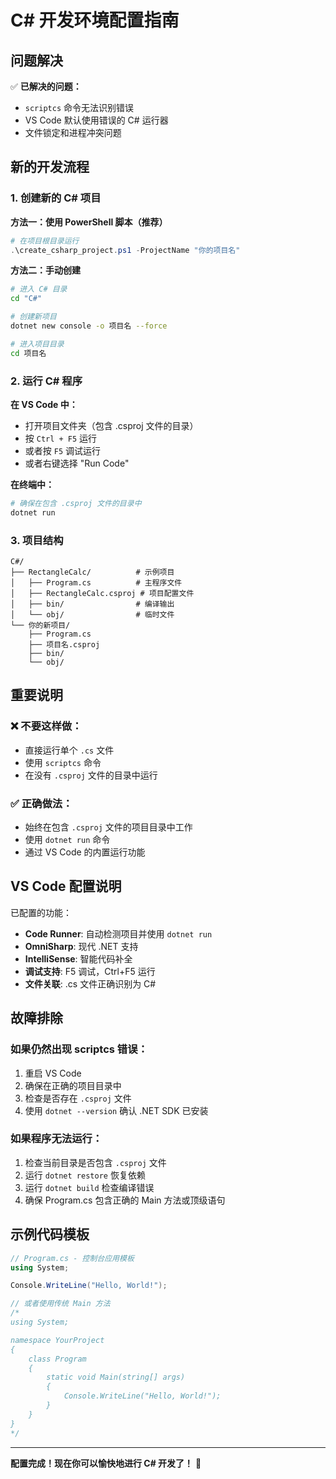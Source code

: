 # C# 开发环境配置指南

## 问题解决

✅ **已解决的问题：**
- `scriptcs` 命令无法识别错误
- VS Code 默认使用错误的 C# 运行器
- 文件锁定和进程冲突问题

## 新的开发流程

### 1. 创建新的 C# 项目

**方法一：使用 PowerShell 脚本（推荐）**
```powershell
# 在项目根目录运行
.\create_csharp_project.ps1 -ProjectName "你的项目名"
```

**方法二：手动创建**
```bash
# 进入 C# 目录
cd "C#"

# 创建新项目
dotnet new console -o 项目名 --force

# 进入项目目录
cd 项目名
```

### 2. 运行 C# 程序

**在 VS Code 中：**
- 打开项目文件夹（包含 .csproj 文件的目录）
- 按 `Ctrl + F5` 运行
- 或者按 `F5` 调试运行
- 或者右键选择 "Run Code"

**在终端中：**
```bash
# 确保在包含 .csproj 文件的目录中
dotnet run
```

### 3. 项目结构

```
C#/
├── RectangleCalc/          # 示例项目
│   ├── Program.cs          # 主程序文件
│   ├── RectangleCalc.csproj # 项目配置文件
│   ├── bin/                # 编译输出
│   └── obj/                # 临时文件
└── 你的新项目/
    ├── Program.cs
    ├── 项目名.csproj
    ├── bin/
    └── obj/
```

## 重要说明

### ❌ 不要这样做：
- 直接运行单个 `.cs` 文件
- 使用 `scriptcs` 命令
- 在没有 `.csproj` 文件的目录中运行

### ✅ 正确做法：
- 始终在包含 `.csproj` 文件的项目目录中工作
- 使用 `dotnet run` 命令
- 通过 VS Code 的内置运行功能

## VS Code 配置说明

已配置的功能：
- **Code Runner**: 自动检测项目并使用 `dotnet run`
- **OmniSharp**: 现代 .NET 支持
- **IntelliSense**: 智能代码补全
- **调试支持**: F5 调试，Ctrl+F5 运行
- **文件关联**: .cs 文件正确识别为 C#

## 故障排除

### 如果仍然出现 scriptcs 错误：
1. 重启 VS Code
2. 确保在正确的项目目录中
3. 检查是否存在 `.csproj` 文件
4. 使用 `dotnet --version` 确认 .NET SDK 已安装

### 如果程序无法运行：
1. 检查当前目录是否包含 `.csproj` 文件
2. 运行 `dotnet restore` 恢复依赖
3. 运行 `dotnet build` 检查编译错误
4. 确保 Program.cs 包含正确的 Main 方法或顶级语句

## 示例代码模板

```csharp
// Program.cs - 控制台应用模板
using System;

Console.WriteLine("Hello, World!");

// 或者使用传统 Main 方法
/*
using System;

namespace YourProject
{
    class Program
    {
        static void Main(string[] args)
        {
            Console.WriteLine("Hello, World!");
        }
    }
}
*/
```

---

**配置完成！现在你可以愉快地进行 C# 开发了！** 🎉